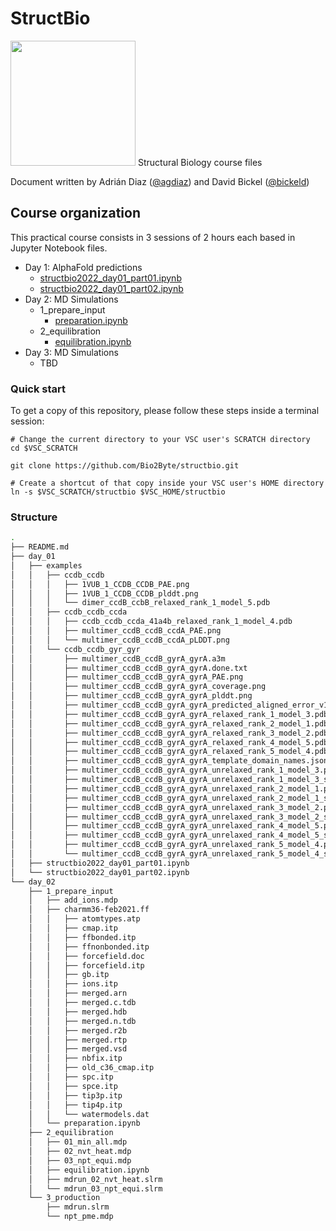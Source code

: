 # StructBio
<img src="https://www.vub.be/themes/custom/ocelot_vub/assets/vectors/vub-logo-icon.svg" width=200 />
Structural Biology course files

Document written by Adrián Diaz ([@agdiaz](https://github.com/agdiaz/)) and David Bickel ([@bickeld](https://github.com/bickeld/))

## Course organization
This practical course consists in 3 sessions of 2 hours each based in Jupyter Notebook files. 

- Day 1: AlphaFold predictions
  - [structbio2022_day01_part01.ipynb](https://github.com/Bio2Byte/structbio/blob/main/day_01/structbio2022_day01_part01.ipynb)
  - [structbio2022_day01_part02.ipynb](https://github.com/Bio2Byte/structbio/blob/main/day_01/structbio2022_day01_part02.ipynb)
- Day 2: MD Simulations
  - 1_prepare_input
    - [preparation.ipynb](https://github.com/Bio2Byte/structbio/blob/main/day_02/1_prepare_input/preparation.ipynb)
  - 2_equilibration
    - [equilibration.ipynb](https://github.com/Bio2Byte/structbio/blob/main/day_02/2_equilibration/equilibration.ipynb)
- Day 3: MD Simulations
  - TBD

### Quick start
To get a copy of this repository, please follow these steps inside a terminal session:

```console
# Change the current directory to your VSC user's SCRATCH directory
cd $VSC_SCRATCH

git clone https://github.com/Bio2Byte/structbio.git

# Create a shortcut of that copy inside your VSC user's HOME directory
ln -s $VSC_SCRATCH/structbio $VSC_HOME/structbio
```

### Structure

```bash
.
├── README.md
├── day_01
│   ├── examples
│   │   ├── ccdb_ccdb
│   │   │   ├── 1VUB_1_CCDB_CCDB_PAE.png
│   │   │   ├── 1VUB_1_CCDB_CCDB_plddt.png
│   │   │   └── dimer_ccdB_ccbB_relaxed_rank_1_model_5.pdb
│   │   ├── ccdb_ccdb_ccda
│   │   │   ├── ccdb_ccdb_ccda_41a4b_relaxed_rank_1_model_4.pdb
│   │   │   ├── multimer_ccdB_ccdB_ccdA_PAE.png
│   │   │   └── multimer_ccdB_ccdB_ccdA_pLDDT.png
│   │   └── ccdb_ccdb_gyr_gyr
│   │       ├── multimer_ccdB_ccdB_gyrA_gyrA.a3m
│   │       ├── multimer_ccdB_ccdB_gyrA_gyrA.done.txt
│   │       ├── multimer_ccdB_ccdB_gyrA_gyrA_PAE.png
│   │       ├── multimer_ccdB_ccdB_gyrA_gyrA_coverage.png
│   │       ├── multimer_ccdB_ccdB_gyrA_gyrA_plddt.png
│   │       ├── multimer_ccdB_ccdB_gyrA_gyrA_predicted_aligned_error_v1.json
│   │       ├── multimer_ccdB_ccdB_gyrA_gyrA_relaxed_rank_1_model_3.pdb
│   │       ├── multimer_ccdB_ccdB_gyrA_gyrA_relaxed_rank_2_model_1.pdb
│   │       ├── multimer_ccdB_ccdB_gyrA_gyrA_relaxed_rank_3_model_2.pdb
│   │       ├── multimer_ccdB_ccdB_gyrA_gyrA_relaxed_rank_4_model_5.pdb
│   │       ├── multimer_ccdB_ccdB_gyrA_gyrA_relaxed_rank_5_model_4.pdb
│   │       ├── multimer_ccdB_ccdB_gyrA_gyrA_template_domain_names.json
│   │       ├── multimer_ccdB_ccdB_gyrA_gyrA_unrelaxed_rank_1_model_3.pdb
│   │       ├── multimer_ccdB_ccdB_gyrA_gyrA_unrelaxed_rank_1_model_3_scores.json
│   │       ├── multimer_ccdB_ccdB_gyrA_gyrA_unrelaxed_rank_2_model_1.pdb
│   │       ├── multimer_ccdB_ccdB_gyrA_gyrA_unrelaxed_rank_2_model_1_scores.json
│   │       ├── multimer_ccdB_ccdB_gyrA_gyrA_unrelaxed_rank_3_model_2.pdb
│   │       ├── multimer_ccdB_ccdB_gyrA_gyrA_unrelaxed_rank_3_model_2_scores.json
│   │       ├── multimer_ccdB_ccdB_gyrA_gyrA_unrelaxed_rank_4_model_5.pdb
│   │       ├── multimer_ccdB_ccdB_gyrA_gyrA_unrelaxed_rank_4_model_5_scores.json
│   │       ├── multimer_ccdB_ccdB_gyrA_gyrA_unrelaxed_rank_5_model_4.pdb
│   │       └── multimer_ccdB_ccdB_gyrA_gyrA_unrelaxed_rank_5_model_4_scores.json
│   ├── structbio2022_day01_part01.ipynb
│   └── structbio2022_day01_part02.ipynb
└── day_02
    ├── 1_prepare_input
    │   ├── add_ions.mdp
    │   ├── charmm36-feb2021.ff
    │   │   ├── atomtypes.atp
    │   │   ├── cmap.itp
    │   │   ├── ffbonded.itp
    │   │   ├── ffnonbonded.itp
    │   │   ├── forcefield.doc
    │   │   ├── forcefield.itp
    │   │   ├── gb.itp
    │   │   ├── ions.itp
    │   │   ├── merged.arn
    │   │   ├── merged.c.tdb
    │   │   ├── merged.hdb
    │   │   ├── merged.n.tdb
    │   │   ├── merged.r2b
    │   │   ├── merged.rtp
    │   │   ├── merged.vsd
    │   │   ├── nbfix.itp
    │   │   ├── old_c36_cmap.itp
    │   │   ├── spc.itp
    │   │   ├── spce.itp
    │   │   ├── tip3p.itp
    │   │   ├── tip4p.itp
    │   │   └── watermodels.dat
    │   └── preparation.ipynb
    ├── 2_equilibration
    │   ├── 01_min_all.mdp
    │   ├── 02_nvt_heat.mdp
    │   ├── 03_npt_equi.mdp
    │   ├── equilibration.ipynb
    │   ├── mdrun_02_nvt_heat.slrm
    │   └── mdrun_03_npt_equi.slrm
    └── 3_production
        ├── mdrun.slrm
        └── npt_pme.mdp
```

